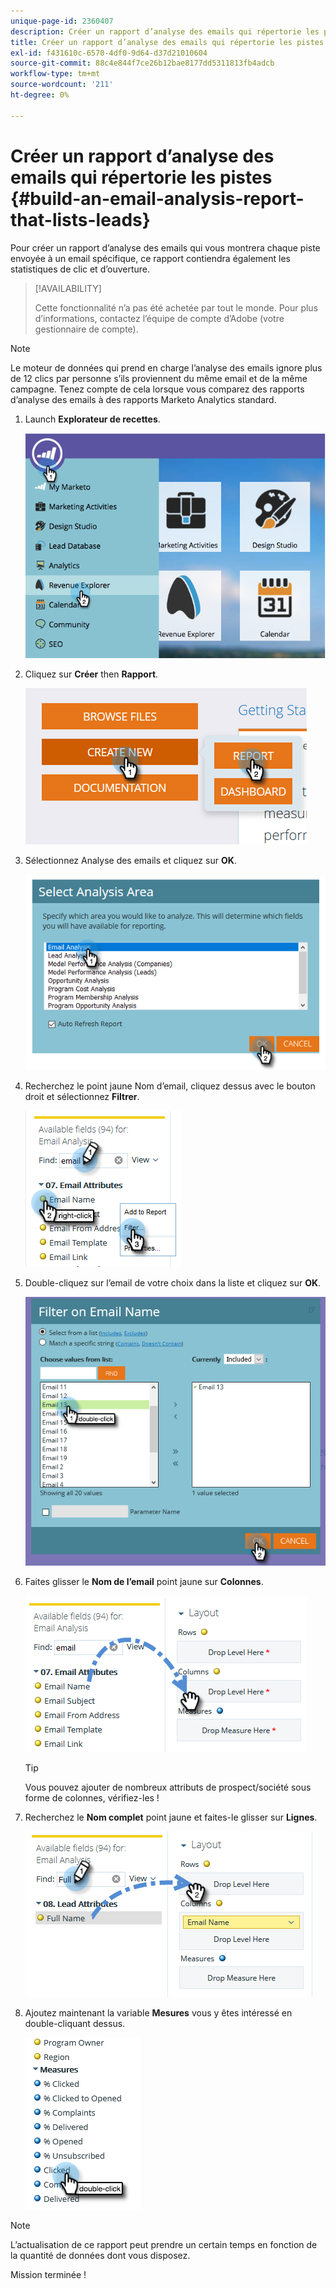 ```yaml
---
unique-page-id: 2360407
description: Créer un rapport d’analyse des emails qui répertorie les pistes - Documents Marketo - Documentation du produit
title: Créer un rapport d’analyse des emails qui répertorie les pistes
exl-id: f431610c-6570-4df0-9d64-d37d21010604
source-git-commit: 88c4e844f7ce26b12bae8177dd5311813fb4adcb
workflow-type: tm+mt
source-wordcount: '211'
ht-degree: 0%

---
```


# Créer un rapport d’analyse des emails qui répertorie les pistes {#build-an-email-analysis-report-that-lists-leads}

Pour créer un rapport d’analyse des emails qui vous montrera chaque piste envoyée à un email spécifique, ce rapport contiendra également les statistiques de clic et d’ouverture.

>[!AVAILABILITY]
>
>Cette fonctionnalité n’a pas été achetée par tout le monde. Pour plus d’informations, contactez l’équipe de compte d’Adobe (votre gestionnaire de compte).

>[!NOTE]
>
>Le moteur de données qui prend en charge l’analyse des emails ignore plus de 12 clics par personne s’ils proviennent du même email et de la même campagne. Tenez compte de cela lorsque vous comparez des rapports d’analyse des emails à des rapports Marketo Analytics standard.

1. Launch **Explorateur de recettes**.

   ![](assets/report-that-lists-leads-1.png)

1. Cliquez sur **Créer** then **Rapport**.

   ![](assets/report-that-lists-leads-2.png)

1. Sélectionnez Analyse des emails et cliquez sur **OK**.

   ![](assets/report-that-lists-leads-3.png)

1. Recherchez le point jaune Nom d’email, cliquez dessus avec le bouton droit et sélectionnez **Filtrer**.

   ![](assets/report-that-lists-leads-4.png)

1. Double-cliquez sur l’email de votre choix dans la liste et cliquez sur **OK**.

   ![](assets/report-that-lists-leads-5.png)

1. Faites glisser le **Nom de l’email** point jaune sur **Colonnes**.

   ![](assets/report-that-lists-leads-6.png)

   >[!TIP]
   >
   >Vous pouvez ajouter de nombreux attributs de prospect/société sous forme de colonnes, vérifiez-les !

1. Recherchez le **Nom complet** point jaune et faites-le glisser sur **Lignes**.

   ![](assets/report-that-lists-leads-7.png)

1. Ajoutez maintenant la variable **Mesures** vous y êtes intéressé en double-cliquant dessus.

   ![](assets/report-that-lists-leads-8.png)

>[!NOTE]
>
>L’actualisation de ce rapport peut prendre un certain temps en fonction de la quantité de données dont vous disposez.

Mission terminée !
